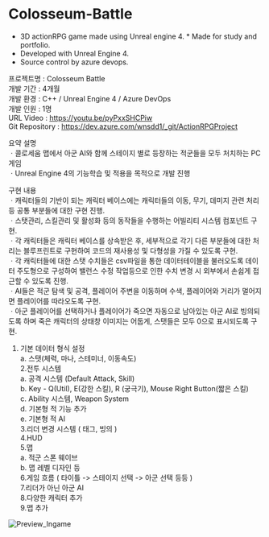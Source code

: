 # Colosseum-Battle
* 3D actionRPG game made using Unreal engine 4. * Made for study and portfolio.  
* Developed with Unreal Engine 4.  
* Source control by azure devops.

프로젝트명 : Colosseum Battle  
개발 기간 : 4개월  
개발 환경 : C++ / Unreal Engine 4 / Azure DevOps  
개발 인원 : 1명  
URL Video : https://youtu.be/pyPxxSHCPiw   
Git Repository : https://dev.azure.com/wnsdd1/_git/ActionRPGProject  
  
요약 설명  
ㆍ콜로세움 맵에서 아군 AI와 함께 스테이지 별로 등장하는 적군들을 모두 처치하는 PC게임  
ㆍUnreal Engine 4의 기능학습 및 적용을 목적으로 개발 진행  
  
구현 내용  
ㆍ캐릭터들의 기반이 되는 캐릭터 베이스에는 캐릭터들의 이동, 무기, 데미지 관련 처리 등 공통 부분들에 대한 구현 진행.  
ㆍ스탯관리, 스킬관리 및 활성화 등의 동작들을 수행하는 어빌리티 시스템 컴포넌트 구현.  
ㆍ각 캐릭터들은 캐릭터 베이스를 상속받은 후, 세부적으로 각기 다른 부분들에 대한 처리는 블루프린트로 구현하여 코드의 재사용성 및 다형성을 가질 수 있도록 구현.  
ㆍ각 캐릭터들에 대한 스탯 수치들은 csv파일을 통한 데이터테이블을 불러오도록 데이터 주도형으로 구성하여 밸런스 수정 작업등으로 인한 수치 변경 시 외부에서 손쉽게 접근할 수 있도록 진행.  
ㆍAI들은 적군 탐색 및 공격, 플레이어 주변을 이동하며 수색, 플레이어와 거리가 멀어지면 플레이어를 따라오도록 구현.  
ㆍ아군 플레이어를 선택하거나 플레이어가 죽으면 자동으로 남아있는 아군 AI로 빙의되도록 하며 죽은 캐릭터의 상태창 이미지는 어둡게, 스탯들은 모두 0으로 표시되도록 구현.  
  
1. 기본 데이터 형식 설정  
  a. 스탯(체력, 마나, 스테미너, 이동속도)  
2.전투 시스템  
  a. 공격 시스템 (Default Attack, Skill)  
  b. Key - Q(Util), E(강한 스킬), R (궁극기), Mouse Right Button(짧은 스킬)  
  c. Ability 시스템, Weapon System  
  d. 기본형 적 기능 추가  
  e. 기본형 적 AI  
3.리더 변경 시스템 ( 태그, 빙의 )  
4.HUD  
5.맵  
  a. 적군 스폰 웨이브  
  b. 맵 레벨 디자인 등  
6.게임 흐름 ( 타이틀 -> 스테이지 선택 -> 아군 선택 등등 )  
7.리더가 아닌 아군 AI  
8.다양한 캐릭터 추가  
9.맵 추가  
  
![Preview_Ingame](https://user-images.githubusercontent.com/62101267/159232227-8445b70b-0a63-4162-aefe-d66c145fc665.png)
